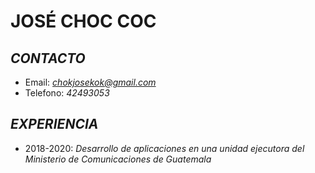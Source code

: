 # **JOSÉ CHOC COC**
## *CONTACTO*
+ Email: *chokjosekok@gmail.com*
+ Telefono: *42493053*
## *EXPERIENCIA*
+ 2018-2020: *Desarrollo de aplicaciones en una unidad ejecutora del Ministerio de Comunicaciones de Guatemala*
